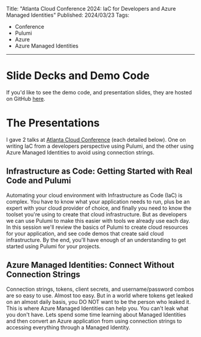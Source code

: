 Title: "Atlanta Cloud Conference 2024: IaC for Developers and Azure Managed Identities"
Published: 2024/03/23
Tags:

- Conference
- Pulumi
- Azure
- Azure Managed Identities

---

# Slide Decks and Demo Code

If you'd like to see the demo code, and presentation slides, they are hosted on GitHub <a target="_blank" href="https://github.com/ProgrammerAL/Presentations-2024/tree/main/atlanta-cloud-conference-2024">here</a>.

# The Presentations

I gave 2 talks at <a target="_blank" href="https://atlantacloudconference.com/">Atlanta Cloud Conference</a> (each detailed below). One on writing IaC from a developers perspective using Pulumi, and the other using Azure Managed Identities to avoid using connection strings.

## Infrastructure as Code: Getting Started with Real Code and Pulumi

Automating your cloud environment with Infrastructure as Code (IaC) is complex. You have to know what your application needs to run, plus be an expert with your cloud provider of choice, and finally you need to know the toolset you're using to create that cloud infrastructure. But as developers we can use Pulumi to make this easier with tools we already use each day. In this session we'll review the basics of Pulumi to create cloud resources for your application, and see code demos that create said cloud infrastructure. By the end, you'll have enough of an understanding to get started using Pulumi for your projects.

## Azure Managed Identities: Connect Without Connection Strings

Connection strings, tokens, client secrets, and username/password combos are so easy to use. Almost too easy. But in a world where tokens get leaked on an almost daily basis, you DO NOT want to be the person who leaked it. This is where Azure Managed Identities can help you. You can't leak what you don't have. Lets spend some time learning about Managed Identities and then convert an Azure application from using connection strings to accessing everything through a Managed Identity.




